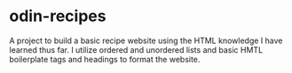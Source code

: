 # odin-recipes

A project to build a basic recipe website using the HTML knowledge I have learned thus far.
I utilize ordered and unordered lists and basic HMTL boilerplate tags and headings to format the website. 
